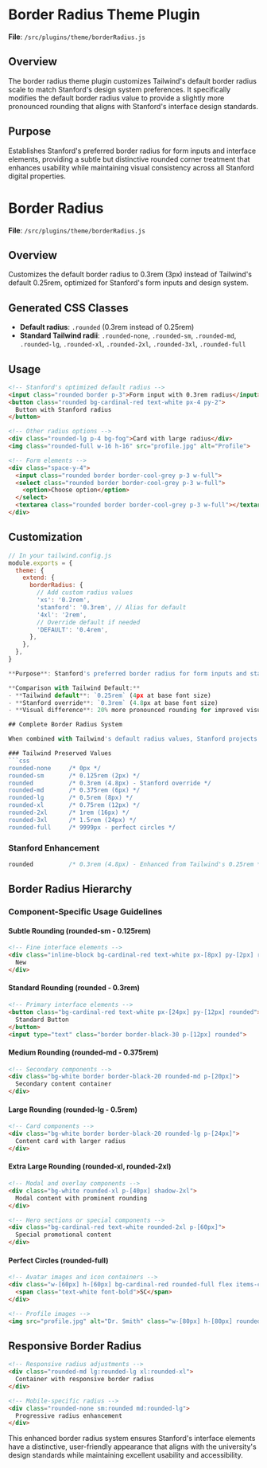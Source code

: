 # Border Radius Theme Plugin

**File**: `/src/plugins/theme/borderRadius.js`

## Overview

The border radius theme plugin customizes Tailwind's default border radius scale to match Stanford's design system preferences. It specifically modifies the default border radius value to provide a slightly more pronounced rounding that aligns with Stanford's interface design standards.

## Purpose

Establishes Stanford's preferred border radius for form inputs and interface elements, providing a subtle but distinctive rounded corner treatment that enhances usability while maintaining visual consistency across all Stanford digital properties.

# Border Radius

**File**: `/src/plugins/theme/borderRadius.js`

## Overview
Customizes the default border radius to 0.3rem (3px) instead of Tailwind's default 0.25rem, optimized for Stanford's form inputs and design system.

## Generated CSS Classes

- **Default radius**: `.rounded` (0.3rem instead of 0.25rem)
- **Standard Tailwind radii**: `.rounded-none`, `.rounded-sm`, `.rounded-md`, `.rounded-lg`, `.rounded-xl`, `.rounded-2xl`, `.rounded-3xl`, `.rounded-full`

## Usage

```html
<!-- Stanford's optimized default radius -->
<input class="rounded border p-3">Form input with 0.3rem radius</input>
<button class="rounded bg-cardinal-red text-white px-4 py-2">
  Button with Stanford radius
</button>

<!-- Other radius options -->
<div class="rounded-lg p-4 bg-fog">Card with large radius</div>
<img class="rounded-full w-16 h-16" src="profile.jpg" alt="Profile">

<!-- Form elements -->
<div class="space-y-4">
  <input class="rounded border border-cool-grey p-3 w-full">
  <select class="rounded border border-cool-grey p-3 w-full">
    <option>Choose option</option>
  </select>
  <textarea class="rounded border border-cool-grey p-3 w-full"></textarea>
</div>
```

## Customization

```javascript
// In your tailwind.config.js
module.exports = {
  theme: {
    extend: {
      borderRadius: {
        // Add custom radius values
        'xs': '0.2rem',
        'stanford': '0.3rem', // Alias for default
        '4xl': '2rem',
        // Override default if needed
        'DEFAULT': '0.4rem',
      },
    },
  },
}

**Purpose**: Stanford's preferred border radius for form inputs and standard interface elements.

**Comparison with Tailwind Default:**
- **Tailwind default**: `0.25rem` (4px at base font size)
- **Stanford override**: `0.3rem` (4.8px at base font size)
- **Visual difference**: 20% more pronounced rounding for improved visual softness

## Complete Border Radius System

When combined with Tailwind's default radius values, Stanford projects have access to:

### Tailwind Preserved Values
```css
rounded-none     /* 0px */
rounded-sm       /* 0.125rem (2px) */
rounded          /* 0.3rem (4.8px) - Stanford override */
rounded-md       /* 0.375rem (6px) */
rounded-lg       /* 0.5rem (8px) */
rounded-xl       /* 0.75rem (12px) */
rounded-2xl      /* 1rem (16px) */
rounded-3xl      /* 1.5rem (24px) */
rounded-full     /* 9999px - perfect circles */
```

### Stanford Enhancement
```css
rounded          /* 0.3rem (4.8px) - Enhanced from Tailwind's 0.25rem */
```

## Border Radius Hierarchy

### Component-Specific Usage Guidelines

#### Subtle Rounding (rounded-sm - 0.125rem)
```html
<!-- Fine interface elements -->
<div class="inline-block bg-cardinal-red text-white px-[8px] py-[2px] rounded-sm text-11">
  New
</div>
```

#### Standard Rounding (rounded - 0.3rem)
```html
<!-- Primary interface elements -->
<button class="bg-cardinal-red text-white px-[24px] py-[12px] rounded">
  Standard Button
</button>
<input type="text" class="border border-black-30 p-[12px] rounded">
```

#### Medium Rounding (rounded-md - 0.375rem)
```html
<!-- Secondary components -->
<div class="bg-white border border-black-20 rounded-md p-[20px]">
  Secondary content container
</div>
```

#### Large Rounding (rounded-lg - 0.5rem)
```html
<!-- Card components -->
<div class="bg-white border border-black-20 rounded-lg p-[24px]">
  Content card with larger radius
</div>
```

#### Extra Large Rounding (rounded-xl, rounded-2xl)
```html
<!-- Modal and overlay components -->
<div class="bg-white rounded-xl p-[40px] shadow-2xl">
  Modal content with prominent rounding
</div>

<!-- Hero sections or special components -->
<div class="bg-cardinal-red text-white rounded-2xl p-[60px]">
  Special promotional content
</div>
```

#### Perfect Circles (rounded-full)
```html
<!-- Avatar images and icon containers -->
<div class="w-[60px] h-[60px] bg-cardinal-red rounded-full flex items-center justify-center">
  <span class="text-white font-bold">SC</span>
</div>

<!-- Profile images -->
<img src="profile.jpg" alt="Dr. Smith" class="w-[80px] h-[80px] rounded-full">
```

## Responsive Border Radius
```html
<!-- Responsive radius adjustments -->
<div class="rounded-md lg:rounded-lg xl:rounded-xl">
  Container with responsive border radius
</div>

<!-- Mobile-specific radius -->
<div class="rounded-none sm:rounded md:rounded-lg">
  Progressive radius enhancement
</div>
```

This enhanced border radius system ensures Stanford's interface elements have a distinctive, user-friendly appearance that aligns with the university's design standards while maintaining excellent usability and accessibility.
